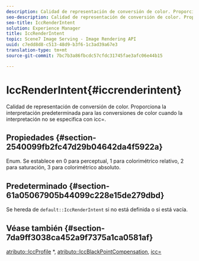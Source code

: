 ```yaml
---
description: Calidad de representación de conversión de color. Proporciona la interpretación predeterminada para las conversiones de color cuando la interpretación no se especifica con icc=.
seo-description: Calidad de representación de conversión de color. Proporciona la interpretación predeterminada para las conversiones de color cuando la interpretación no se especifica con icc=.
seo-title: IccRenderIntent
solution: Experience Manager
title: IccRenderIntent
topic: Scene7 Image Serving - Image Rendering API
uuid: c7edd8d8-c513-48d9-b3f6-1c3ad39a67e3
translation-type: tm+mt
source-git-commit: 7bc7b3a86fbcdc57cfdc31745fae3afc06e44b15

---
```



# IccRenderIntent{#iccrenderintent}

Calidad de representación de conversión de color. Proporciona la interpretación predeterminada para las conversiones de color cuando la interpretación no se especifica con icc=.

## Propiedades {#section-2540099fb2fc47d29b04642da4f5922a}

Enum. Se establece en 0 para perceptual, 1 para colorimétrico relativo, 2 para saturación, 3 para colorimétrico absoluto.

## Predeterminado {#section-61a05067905b44099c228e15de279dbd}

Se hereda de `default::IccRenderIntent` si no está definida o si está vacía.

## Véase también {#section-7da9ff3038ca452a9f7375a1ca0581af}

[atributo::IccProfile](../../../../../is-api/image-catalog/image-serving-api-ref/c-image-catalog-reference/c-attributes-reference/r-iccprofilecmyk.md#reference-db89f9dac33e447cadb359ec1ba27ee0) *, [atributo::IccBlackPointCompensation](../../../../../is-api/image-catalog/image-serving-api-ref/c-image-catalog-reference/c-attributes-reference/r-iccblackpointcompensation.md#reference-357626375ee140d1807f0c05171c733f), [icc=](../../../../../is-api/http-ref/image-serving-api-ref/c-http-protocol-reference/c-command-reference/r-icc.md#reference-182b5679e21e4df3b4d330535a5a7517)
